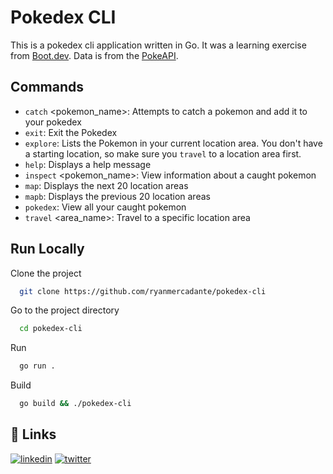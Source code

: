 
# Pokedex CLI

This is a pokedex cli application written in Go. It was a learning exercise from [Boot.dev](https://www.boot.dev/assignments/dff17f87-1ce8-43ce-a43b-2cb611ce76f1). Data is from the [PokeAPI](https://pokeapi.co/). 


## Commands

- `catch` <pokemon_name>: Attempts to catch a pokemon and add it to your pokedex
- `exit`: Exit the Pokedex
- `explore`: Lists the Pokemon in your current location area. You don't have a starting location, so make sure you `travel` to a location area first.
- `help`: Displays a help message
- `inspect` <pokemon_name>: View information about a caught pokemon
- `map`: Displays the next 20 location areas
- `mapb`: Displays the previous 20 location areas
- `pokedex`: View all your caught pokemon
- `travel` <area_name>: Travel to a specific location area


## Run Locally

Clone the project

```bash
  git clone https://github.com/ryanmercadante/pokedex-cli
```

Go to the project directory

```bash
  cd pokedex-cli
```

Run

```bash
  go run .
```

Build

```bash
  go build && ./pokedex-cli
```




## 🔗 Links
[![linkedin](https://img.shields.io/badge/linkedin-0A66C2?style=for-the-badge&logo=linkedin&logoColor=white)](https://www.linkedin.com/in/ryan-mercadante/)
[![twitter](https://img.shields.io/badge/twitter-1DA1F2?style=for-the-badge&logo=twitter&logoColor=white)](https://twitter.com/ryanmerc7)

